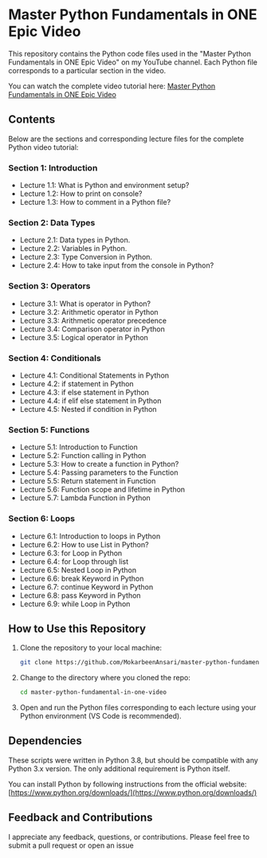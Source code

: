 # Master Python Fundamentals in ONE Epic Video 

This repository contains the Python code files used in the "Master Python Fundamentals in ONE Epic Video" on my YouTube channel. Each Python file corresponds to a particular section in the video.

You can watch the complete video tutorial here: [Master Python Fundamentals in ONE Epic Video](https://youtu.be/yCBRIXUXqFk)

## Contents

Below are the sections and corresponding lecture files for the complete Python video tutorial:

### Section 1: Introduction
- Lecture 1.1: What is Python and environment setup?
- Lecture 1.2: How to print on console?
- Lecture 1.3: How to comment in a Python file?

### Section 2: Data Types
- Lecture 2.1: Data types in Python.
- Lecture 2.2: Variables in Python.
- Lecture 2.3: Type Conversion in Python.
- Lecture 2.4: How to take input from the console in Python?

### Section 3: Operators
- Lecture 3.1: What is operator in Python?
- Lecture 3.2: Arithmetic operator in Python
- Lecture 3.3: Arithmetic operator precedence
- Lecture 3.4: Comparison operator in Python
- Lecture 3.5: Logical operator in Python

### Section 4: Conditionals
- Lecture 4.1: Conditional Statements in Python
- Lecture 4.2: if statement in Python
- Lecture 4.3: if else statement in Python
- Lecture 4.4: if elif else statement in Python
- Lecture 4.5: Nested if condition in Python

### Section 5: Functions
- Lecture 5.1: Introduction to Function
- Lecture 5.2: Function calling in Python
- Lecture 5.3: How to create a function in Python?
- Lecture 5.4: Passing parameters to the Function
- Lecture 5.5: Return statement in Function
- Lecture 5.6: Function scope and lifetime in Python
- Lecture 5.7: Lambda Function in Python

### Section 6: Loops
- Lecture 6.1: Introduction to loops in Python
- Lecture 6.2: How to use List in Python?
- Lecture 6.3: for Loop in Python
- Lecture 6.4: for Loop through list
- Lecture 6.5: Nested Loop in Python
- Lecture 6.6: break Keyword in Python
- Lecture 6.7: continue Keyword in Python
- Lecture 6.8: pass Keyword in Python
- Lecture 6.9: while Loop in Python

## How to Use this Repository

1. Clone the repository to your local machine:

    ```bash
    git clone https://github.com/MokarbeenAnsari/master-python-fundamental-in-one-video.git
    ```

2. Change to the directory where you cloned the repo:

    ```bash
    cd master-python-fundamental-in-one-video
    ```

3. Open and run the Python files corresponding to each lecture using your Python environment (VS Code is recommended).

## Dependencies

These scripts were written in Python 3.8, but should be compatible with any Python 3.x version. The only additional requirement is Python itself.

You can install Python by following instructions from the official website: [https://www.python.org/downloads/](https://www.python.org/downloads/)

## Feedback and Contributions

I appreciate any feedback, questions, or contributions. Please feel free to submit a pull request or open an issue
